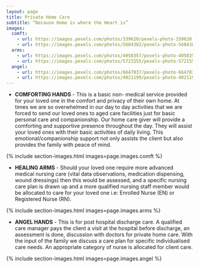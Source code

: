 ```yaml
---
layout: page
title: Private Home Care
subtitle: “Because Home is where the Heart is”
images:
  comft:
    - url: https://images.pexels.com/photos/339620/pexels-photo-339620.jpeg
    - url: https://images.pexels.com/photos/5684382/pexels-photo-5684382.jpeg
  arms:
    - url: https://images.pexels.com/photos/4058357/pexels-photo-4058357.jpeg
    - url: https://images.pexels.com/photos/5721555/pexels-photo-5721555.jpeg
  angel:
    - url: https://images.pexels.com/photos/6647037/pexels-photo-6647037.jpeg
    - url: https://images.pexels.com/photos/4021199/pexels-photo-4021199.jpeg
---
```





* **COMFORTING HANDS** - 
This is a basic non- medical service provided for your loved one in the comfort and privacy of their own home. At times we are so overwhelmed in our day to day activities that we are forced to send our loved ones to aged care facilities just for basic personal care and companionship. Our home care giver will provide a comforting and supportive presence throughout the day. They will assist your loved ones with their basic activities of daily living. This emotional/companionship support not only assists the client but also provides the family with peace of mind.

{% include section-images.html images=page.images.comft %}
<br>

* **HEALING ARMS** - Should your loved one require more advanced medical nursing care (vital data observations, medication dispensing, wound dressings) then this would be assessed, and a specific nursing care plan is drawn up and a more qualified nursing staff member would be allocated to care for your loved one i.e: Enrolled Nurse (EN) or Registered Nurse (RN).

{% include section-images.html images=page.images.arms %}
<br>

* **ANGEL HANDS** - This is for post hospital discharge care. A qualified care manager pays the client a visit at the hospital before discharge, an assessment is done, discussion with doctors for private home care. With the input of the family we discuss a care plan for specific individualised care needs. An appropriate category of nurse is allocated for client care.

{% include section-images.html images=page.images.angel %}